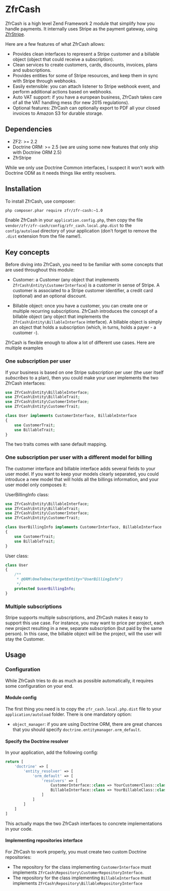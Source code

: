 # ZfrCash

ZfrCash is a high level Zend Framework 2 module that simplify how you handle payments. It internally uses
Stripe as the payment gateway, using [ZfrStripe](https://github.com/zf-fr/zfr-stripe).

Here are a few features of what ZfrCash allows:

* Provides clean interfaces to represent a Stripe customer and a billable object (object that could receive
a subscription).
* Clean services to create customers, cards, discounts, invoices, plans and subscriptions.
* Provides entities for some of Stripe resources, and keep them in sync with Stripe through webhooks.
* Easily extensible: you can attach listener to Stripe webhook event, and perform additional actions based on
webhooks.
* Auto VAT support: if you have a european business, ZfrCash takes care of all the VAT handling mess (for new
2015 regulations).
* Optional features: ZfrCash can optionally export to PDF all your closed invoices to Amazon S3 for durable storage.

## Dependencies

* ZF2: >= 2.2
* Doctrine ORM: >= 2.5 (we are using some new features that only ship with Doctrine ORM 2.5)
* ZfrStripe

While we only use Doctrine Common interfaces, I suspect it won't work with Doctrine ODM as it needs things like
entity resolvers.

## Installation

To install ZfrCash, use composer:

```sh
php composer.phar require zfr/zfr-cash:~1.0
```

Enable ZfrCash in your `application.config.php`, then copy the file
`vendor/zfr/zfr-cash/config/zfr_cash.local.php.dist` to the
`config/autoload` directory of your application (don't forget to remove the
`.dist` extension from the file name!).

## Key concepts

Before diving into ZfrCash, you need to be familiar with some concepts that are used throughout this module:

* Customer: a Customer (any object that implements `ZfrCash\Entity\CustomerInterface`) is a customer in sense of Stripe.
A customer is associated to a Stripe customer identifier, a credit card (optional) and an optional discount.

* Billable object: once you have a customer, you can create one or multiple recurring subscriptions. ZfrCash introduces
the concept of a billable object (any object that implements the `ZfrCash\Entity\BillableInterface` interface). A
billable object is simply an object that holds a subscription (which, in turns, holds a payer - a customer -).

ZfrCash is flexible enough to allow a lot of different use cases. Here are multiple examples

### One subscription per user

If your business is based on one Stripe subscription per user (the user itself *subscribes* to a plan), then you could
make your user implements the two ZfrCash interfaces:

```php
use ZfrCash\Entity\BillableInterface;
use ZfrCash\Entity\BillableTrait;
use ZfrCash\Entity\CustomerInterface;
use ZfrCash\Entity\CustomerTrait;

class User implements CustomerInterface, BillableInterface
{
    use CustomerTrait;
    use BillableTrait;
}
```

The two traits comes with sane default mapping.

### One subscription per user with a different model for billing

The customer interface and billable interface adds several fields to your user model. If you want to keep your
models clearly separated, you could introduce a new model that will holds all the billings information, and your
user model only composes it:

UserBillingInfo class:

```php
use ZfrCash\Entity\BillableInterface;
use ZfrCash\Entity\BillableTrait;
use ZfrCash\Entity\CustomerInterface;
use ZfrCash\Entity\CustomerTrait;

class UserBillingInfo implements CustomerInterface, BillableInterface
{
    use CustomerTrait;
    use BillableTrait;
}
```

User class:

```php
class User
{
    /**
     * @ORM\OneToOne(targetEntity="UserBillingInfo")
     */
    protected $userBillingInfo;
}
```

### Multiple subscriptions

Stripe supports multiple subscriptions, and ZfrCash makes it easy to support this use case. For instance, you
may want to price per project, each new project resulting in a new, separate subscription (but paid by the same
person). In this case, the billable object will be the project, will the user will stay the Customer.

## Usage

### Configuration

While ZfrCash tries to do as much as possible automatically, it requires some configuration on your end.

#### Module config

The first thing you need is to copy the `zfr_cash.local.php.dist` file to your `application/autoload`
folder. There is one mandatory option:

* `object_manager`: if you are using Doctrine ORM, there are great chances that you should specify
`doctrine.entitymanager.orm_default`.

#### Specify the Doctrine resolver

In your application, add the following config:

```php
return [
    'doctrine' => [
        'entity_resolver' => [
            'orm_default' => [
                'resolvers' => [
                    CustomerInterface::class => YourCustomerClass::class,
                    BillableInterface::class => YourBillableClass::class
                ]
            ]
        ]
    ]
]
```

This actually maps the two ZfrCash interfaces to concrete implementations in your code.

#### Implementing repositories interface

For ZfrCash to work properly, you must create two custom Doctrine repositories:

* The repository for the class implementing `CustomerInterface` must implements `ZfrCash\Repository\CustomerRepositoryInterface`.
* The repository for the class implementing `BillableInterface` must implements `ZfrCash\Repository\BillableRepositoryInterface`